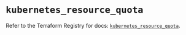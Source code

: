 # `kubernetes_resource_quota`

Refer to the Terraform Registry for docs: [`kubernetes_resource_quota`](https://registry.terraform.io/providers/hashicorp/kubernetes/2.38.0/docs/resources/resource_quota).
